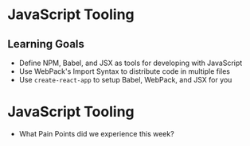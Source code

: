# JavaScript Tooling

## Learning Goals
- Define NPM, Babel, and JSX as tools for developing with JavaScript
- Use WebPack's Import Syntax to distribute code in multiple files
- Use `create-react-app` to setup Babel, WebPack, and JSX for you

# JavaScript Tooling

* What Pain Points did we experience this week?
